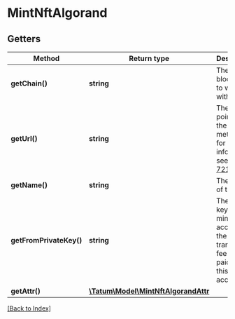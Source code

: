 # MintNftAlgorand

## Getters

Method | Return type | Description | Notes
------------ | ------------- | ------------- | -------------
**getChain()** | **string** | The blockchain to work with |
**getUrl()** | **string** | The URL pointing to the NFT metadata; for more information, see <a href="https://eips.ethereum.org/EIPS/eip-721#specification" target="_blank">EIP-721</a> |
**getName()** | **string** | The name of the NFT |
**getFromPrivateKey()** | **string** | The private key of the minting account; the transaction fee will be paid from this account |
**getAttr()** | [**\Tatum\Model\MintNftAlgorandAttr**](MintNftAlgorandAttr.md) |  | [optional]

[[Back to Index]](../index.md)
